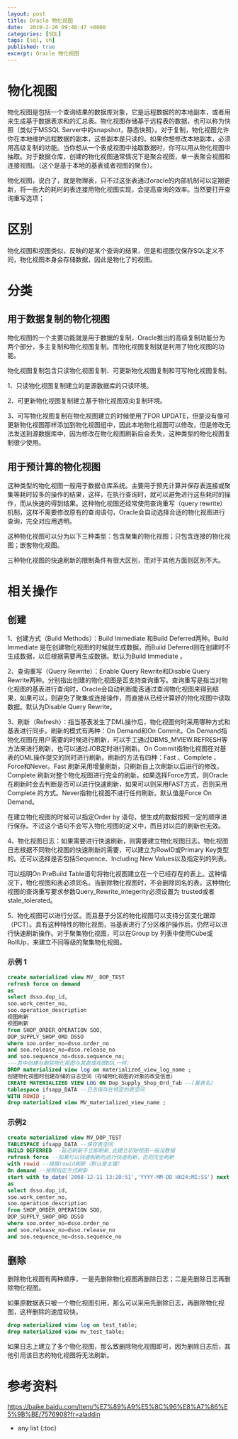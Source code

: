 ```yaml
---
layout: post
title: Oracle 物化视图
date:  2019-2-26 09:48:47 +0800
categories: [SQL]
tags: [sql, sh]
published: true
excerpt: Oracle 物化视图
---
```


# 物化视图

物化视图是包括一个查询结果的数据库对象，它是远程数据的的本地副本，或者用来生成基于数据表求和的汇总表。物化视图存储基于远程表的数据，也可以称为快照（类似于MSSQL Server中的snapshot，静态快照）。对于复制，物化视图允许你在本地维护远程数据的副本，这些副本是只读的。如果你想修改本地副本，必须用高级复制的功能。当你想从一个表或视图中抽取数据时，你可以用从物化视图中抽取。对于数据仓库，创建的物化视图通常情况下是聚合视图，单一表聚合视图和连接视图。（这个是基于本地的基表或者视图的聚合）。

物化视图，说白了，就是物理表，只不过这张表通过oracle的内部机制可以定期更新，将一些大的耗时的表连接用物化视图实现，会提高查询的效率。当然要打开查询重写选项；

# 区别

物化视图和视图类似，反映的是某个查询的结果，但是和视图仅保存SQL定义不同，物化视图本身会存储数据，因此是物化了的视图。

# 分类

## 用于数据复制的物化视图

物化视图的一个主要功能就是用于数据的复制，Oracle推出的高级复制功能分为两个部分，多主复制和物化视图复制。而物化视图复制就是利用了物化视图的功能。

物化视图复制包含只读物化视图复制、可更新物化视图复制和可写物化视图复制。

1、只读物化视图复制建立的是源数据库的只读环境。

2、可更新物化视图复制建立基于物化视图双向复制环境。

3、可写物化视图复制在物化视图建立的时候使用了FOR UPDATE，但是没有像可更新物化视图那样添加到物化视图组中，因此本地物化视图可以修改，但是修改无法发送到源数据库中，因为修改在物化视图刷新后会丢失，这种类型的物化视图复制很少使用。

## 用于预计算的物化视图

这种类型的物化视图一般用于数据仓库系统。主要用于预先计算并保存表连接或聚集等耗时较多的操作的结果，这样，在执行查询时，就可以避免进行这些耗时的操作，而从快速的得到结果。这种物化视图还经常使用查询重写（query rewrite）机制，这样不需要修改原有的查询语句，Oracle会自动选择合适的物化视图进行查询，完全对应用透明。

这种物化视图可以分为以下三种类型：包含聚集的物化视图；只包含连接的物化视图；嵌套物化视图。

三种物化视图的快速刷新的限制条件有很大区别，而对于其他方面则区别不大。

# 相关操作

## 创建

1、创建方式（Build Methods）：Build Immediate 和Build Deferred两种。Build Immediate 是在创建物化视图的时候就生成数据，而Build Deferred则在创建时不生成数据，以后根据需要再生成数据。默认为Build Immediate 。

2、查询重写（Query Rewrite）：Enable Query Rewrite和Disable Query Rewrite两种。分别指出创建的物化视图是否支持查询重写。查询重写是指当对物化视图的基表进行查询时，Oracle会自动判断能否通过查询物化视图来得到结果，如果可以，则避免了聚集或连接操作，而直接从已经计算好的物化视图中读取数据。默认为Disable Query Rewrite。

3、刷新（Refresh）：指当基表发生了DML操作后，物化视图何时采用哪种方式和基表进行同步。刷新的模式有两种：On Demand和On Commit。On Demand指物化视图在用户需要的时候进行刷新，可以手工通过DBMS_MVIEW.REFRESH等方法来进行刷新，也可以通过JOB定时进行刷新。On Commit指物化视图在对基表的DML操作提交的同时进行刷新。刷新的方法有四种：Fast 、Complete 、Force和Never。Fast 刷新采用增量刷新，只刷新自上次刷新以后进行的修改。Complete 刷新对整个物化视图进行完全的刷新。如果选择Force方式，则Oracle在刷新时会去判断是否可以进行快速刷新，如果可以则采用FAST方式，否则采用Complete 的方式。Never指物化视图不进行任何刷新。默认值是Force On Demand。

在建立物化视图的时候可以指定Order by 语句，使生成的数据按照一定的顺序进行保存。不过这个语句不会写入物化视图的定义中，而且对以后的刷新也无效。

4、物化视图日志：如果需要进行快速刷新，则需要建立物化视图日志。物化视图日志根据不同物化视图的快速刷新的需要，可以建立为RowID或Primary Key类型的。还可以选择是否包括Sequence、Including New Values以及指定列的列表。

可以指明On PreBuild Table语句将物化视图建立在一个已经存在的表上。这种情况下，物化视图和表必须同名。当删除物化视图时，不会删除同名的表。这种物化视图的查询重写要求参数Query_Rewrite_integerity必须设置为 trusted或者stale_tolerated。

5、物化视图可以进行分区。而且基于分区的物化视图可以支持分区变化跟踪（PCT）。具有这种特性的物化视图，当基表进行了分区维护操作后，仍然可以进行快速刷新操作。对于聚集物化视图，可以在Group by 列表中使用Cube或RollUp，来建立不同等级的聚集物化视图。

### 示例 1

```sql
create materialized view MV_ DOP_TEST
refresh force on demand
as
select dsso.dop_id,
soo.work_center_no,
soo.operation_description
视图刷新
视图刷新
from SHOP_ORDER_OPERATION SOO,
DOP_SUPPLY_SHOP_ORD DSSO
where soo.order_no=dsso.order_no
and soo.release_no=dsso.release_no
and soo.sequence_no=dsso.sequence_no;
---其中创建与删除物化视图与其表或视图DDL一样:
DROP materialized view log on materialized_view_log_name ;
创建物化视图时创建存储的日志空间（存储物化视图的对象的改变信息）
CREATE MATERIALIZED VIEW LOG ON Dop_Supply_Shop_Ord_Tab --(基表名)
tablespace ifsapp_DATA --日志保存在特定的表空间
WITH ROWID ;
drop materialized view MV_materialized_view_name ;
```

### 示例2

```sql
create materialized view MV_DOP_TEST
TABLESPACE ifsapp_DATA --保存表空间
BUILD DEFERRED --延迟刷新不立即刷新,此建立初始视图一般没数据
refresh force --如果可以快速刷新则进行快速刷新，否则完全刷新
with rowid --根据rowid刷新（默认是主键）
On demand --按照指定方式刷新
start with to_date('2008-12-11 13:20:51','YYYY-MM-DD HH24:MI:SS') next sysdate+1/48
as
select dsso.dop_id,
soo.work_center_no,
soo.operation_description
from SHOP_ORDER_OPERATION SOO,
DOP_SUPPLY_SHOP_ORD DSSO
where soo.order_no=dsso.order_no
and soo.release_no=dsso.release_no
and soo.sequence_no=dsso.sequence_no
```

## 删除

删除物化视图有两种顺序，一是先删除物化视图再删除日志；二是先删除日志再删除物化视图。

如果原数据表只被一个物化视图引用，那么可以采用先删除日志，再删除物化视图，这样删除的速度较快。

```sql
drop materialized view log on test_table;
drop materialized view mv_test_table;
```

如果日志上建立了多个物化视图，那么致删除物化视图即可，因为删除日志后，其他引用该日志的物化视图将无法刷新。

# 参考资料 

https://baike.baidu.com/item/%E7%89%A9%E5%8C%96%E8%A7%86%E5%9B%BE/7576908?fr=aladdin


* any list
{:toc}